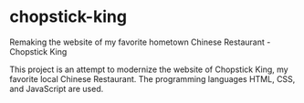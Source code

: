 # chopstick-king
Remaking the website of my favorite hometown Chinese Restaurant - Chopstick King

This project is an attempt to modernize the website of Chopstick King, my favorite local Chinese Restaurant.  The programming languages HTML, CSS, and JavaScript are used.